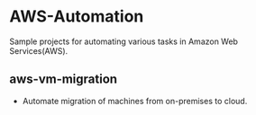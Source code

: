 # AWS-Automation

Sample projects for automating various tasks in Amazon Web Services(AWS).

## aws-vm-migration 
- Automate migration of machines from on-premises to cloud.

